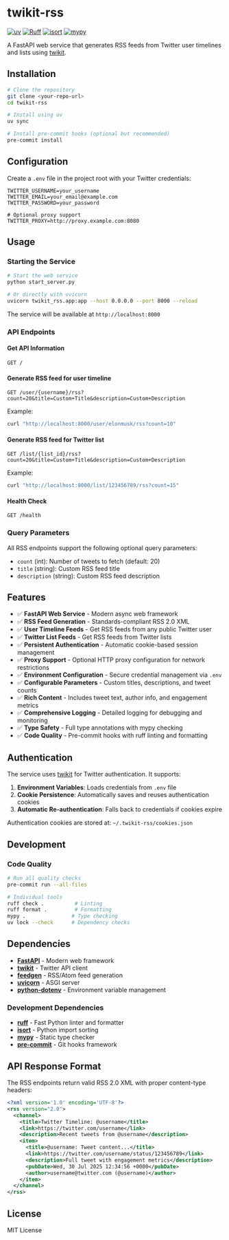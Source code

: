 # twikit-rss

[![uv](https://img.shields.io/badge/uv-dependency_manager-blue)](https://github.com/astral-sh/uv)
[![Ruff](https://img.shields.io/endpoint?url=https://raw.githubusercontent.com/astral-sh/ruff/main/assets/badge/v2.json)](https://github.com/astral-sh/ruff)
[![isort](https://img.shields.io/badge/isort-imports_sorted-yellow)](https://github.com/PyCQA/isort)
[![mypy](https://img.shields.io/badge/mypy-checked-blue)](https://github.com/python/mypy)

A FastAPI web service that generates RSS feeds from Twitter user timelines and lists using [twikit](https://github.com/d60/twikit).

## Installation

```bash
# Clone the repository
git clone <your-repo-url>
cd twikit-rss

# Install using uv
uv sync

# Install pre-commit hooks (optional but recommended)
pre-commit install
```

## Configuration

Create a `.env` file in the project root with your Twitter credentials:

```env
TWITTER_USERNAME=your_username
TWITTER_EMAIL=your_email@example.com
TWITTER_PASSWORD=your_password

# Optional proxy support
TWITTER_PROXY=http://proxy.example.com:8080
```

## Usage

### Starting the Service

```bash
# Start the web service
python start_server.py

# Or directly with uvicorn
uvicorn twikit_rss.app:app --host 0.0.0.0 --port 8000 --reload
```

The service will be available at `http://localhost:8000`

### API Endpoints

#### Get API Information
```http
GET /
```

#### Generate RSS feed for user timeline
```http
GET /user/{username}/rss?count=20&title=Custom+Title&description=Custom+Description
```

Example:
```bash
curl "http://localhost:8000/user/elonmusk/rss?count=10"
```

#### Generate RSS feed for Twitter list
```http
GET /list/{list_id}/rss?count=20&title=Custom+Title&description=Custom+Description
```

Example:
```bash
curl "http://localhost:8000/list/123456789/rss?count=15"
```

#### Health Check
```http
GET /health
```

### Query Parameters

All RSS endpoints support the following optional query parameters:

- `count` (int): Number of tweets to fetch (default: 20)
- `title` (string): Custom RSS feed title
- `description` (string): Custom RSS feed description

## Features

- ✅ **FastAPI Web Service** - Modern async web framework
- ✅ **RSS Feed Generation** - Standards-compliant RSS 2.0 XML
- ✅ **User Timeline Feeds** - Get RSS feeds from any public Twitter user
- ✅ **Twitter List Feeds** - Get RSS feeds from Twitter lists
- ✅ **Persistent Authentication** - Automatic cookie-based session management
- ✅ **Proxy Support** - Optional HTTP proxy configuration for network restrictions
- ✅ **Environment Configuration** - Secure credential management via `.env`
- ✅ **Configurable Parameters** - Custom titles, descriptions, and tweet counts
- ✅ **Rich Content** - Includes tweet text, author info, and engagement metrics
- ✅ **Comprehensive Logging** - Detailed logging for debugging and monitoring
- ✅ **Type Safety** - Full type annotations with mypy checking
- ✅ **Code Quality** - Pre-commit hooks with ruff linting and formatting

## Authentication

The service uses [twikit](https://github.com/d60/twikit) for Twitter authentication. It supports:

1. **Environment Variables**: Loads credentials from `.env` file
2. **Cookie Persistence**: Automatically saves and reuses authentication cookies
3. **Automatic Re-authentication**: Falls back to credentials if cookies expire

Authentication cookies are stored at: `~/.twikit-rss/cookies.json`

## Development

### Code Quality

```bash
# Run all quality checks
pre-commit run --all-files

# Individual tools
ruff check .          # Linting
ruff format .         # Formatting
mypy .               # Type checking
uv lock --check      # Dependency checks
```

## Dependencies

- **[FastAPI](https://fastapi.tiangolo.com/)** - Modern web framework
- **[twikit](https://github.com/d60/twikit)** - Twitter API client
- **[feedgen](https://feedgen.kiesow.be/)** - RSS/Atom feed generation
- **[uvicorn](https://www.uvicorn.org/)** - ASGI server
- **[python-dotenv](https://github.com/theskumar/python-dotenv)** - Environment variable management

### Development Dependencies

- **[ruff](https://github.com/astral-sh/ruff)** - Fast Python linter and formatter
- **[isort](https://github.com/PyCQA/isort)** - Python import sorting
- **[mypy](https://mypy.readthedocs.io/)** - Static type checker
- **[pre-commit](https://pre-commit.com/)** - Git hooks framework

## API Response Format

The RSS endpoints return valid RSS 2.0 XML with proper content-type headers:

```xml
<?xml version='1.0' encoding='UTF-8'?>
<rss version="2.0">
  <channel>
    <title>Twitter Timeline: @username</title>
    <link>https://twitter.com/username</link>
    <description>Recent tweets from @username</description>
    <item>
      <title>@username: Tweet content...</title>
      <link>https://twitter.com/username/status/123456789</link>
      <description>Full tweet with engagement metrics</description>
      <pubDate>Wed, 30 Jul 2025 12:34:56 +0000</pubDate>
      <author>username@twitter.com (@username)</author>
    </item>
  </channel>
</rss>
```

## License

MIT License
